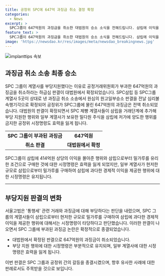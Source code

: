 ```yaml
---
title: 공정위 SPC에 647억 과징금 취소 결정 확정
categories:
  - News
excerpt: >
  SPC그룹이 647억원의 과징금을 취소한 대법원의 승소 소식을 전해드립니다. 삼립에 이익을 몰아준 행위를 공정위가 부당지원으로 보고 부과한 과징금이 대법원에서 취소되면서 SPC그룹에게 물린 647억원의 과징금은 전액 취소됩니다. 이로 인해 SPC 제빵 계열사들이 삼립을 거래단계에 추가해 부당 지원한 행위와 밀가루를 저가에 양도한 행위에 대한 공정위의 시정명령도 효력을 잃게 되었습니다. 다만, 통행세 관련 시정명령은 여전히 유지됩니다. 지난 1월 서울고법은 일부 부당지원 행위를 부당하다고 판단하며 모든 과징금을 취소했지만, 삼립으로부터 밀가루를 현저한 규모로 구매한 부분에 대한 시정명령은 타당하다고 판단했습니다.
feature_text: >
  SPC그룹이 647억원의 과징금을 취소한 대법원의 승소 소식을 전해드립니다. 삼립에 이익을 몰아준 행위를 공정위가 부당지원으로 보고 부과한 과징금이 대법원에서 취소되면서 SPC그룹에게 물린 647억원의 과징금은 전액 취소됩니다. 이로 인해 SPC 제빵 계열사들이 삼립을 거래단계에 추가해 부당 지원한 행위와 밀가루를 저가에 양도한 행위에 대한 공정위의 시정명령도 효력을 잃게 되었습니다. 다만, 통행세 관련 시정명령은 여전히 유지됩니다. 지난 1월 서울고법은 일부 부당지원 행위를 부당하다고 판단하며 모든 과징금을 취소했지만, 삼립으로부터 밀가루를 현저한 규모로 구매한 부분에 대한 시정명령은 타당하다고 판단했습니다.
image: 'https://newsdao.kr/res/images/meta/newsdao_breakingnews.jpg'
---
```


<p><img src="https://newsdao.kr/res/images/meta/newsdao_breakingnews.jpg" alt="implanttips 속보" /></p>

<h2 data-ke-size="size26">과징금 취소 소송 최종 승소</h2>

<p data-ke-size="size16">SPC 그룹이 계열사를 부당지원했다는 이유로 공정거래위원회가 부과한 647억원의 과징금을 취소하라는 하급심 판결이 대법원에서 확정되었습니다. SPC삼립 등 SPC그룹 계열사 5곳이 상대로 낸 과징금 취소 소송에서 원심의 원고일부승소 판결을 전날 심리불속행기각으로 확정되어 공정위가 SPC그룹에 물린 647억원의 과징금은 전액 취소되었습니다. 대법원의 판결이 확정되면서 SPC 제빵 계열사들이 삼립을 거래단계에 추가해 부당 지원한 행위와 일부 계열사가 보유한 밀다원 주식을 삼립에 저가에 양도한 행위를 금지한 공정위 시정명령도 효력을 잃게 됩니다.</p>

<table>
  <tr>
    <td style="text-align: center; height: 17px;"><b>SPC 그룹이 부과된 과징금</b></td>
    <td style="text-align: center; height: 17px;"><b>647억원</b></td>
  </tr>
  <tr>
    <td style="text-align: center; height: 17px;"><b>취소 판결</b></td>
    <td style="text-align: center; height: 17px;"><b>대법원에서 확정</b></td>
  </tr>
</table>

<p data-ke-size="size16">SPC그룹이 삼립에 414억원 상당의 이익을 몰아준 행위와 삼립으로부터 밀가루를 유리한 조건으로 구매한 것에 대한 시정명령은 효력을 잃게 되었지만, 일부 계열사가 현저한 규모로 삼립으로부터 밀가루를 구매하여 삼립에 과다한 경제적 이익을 제공한 행위에 대한 시정명령은 유지됩니다.</p>

<hr>

<h2 data-ke-size="size26">부당지원 판결의 변화</h2>

<p data-ke-size="size16">서울고법은 '통행세' 관련 거래와 과징금에 대해 부당하다는 판단을 내렸으며, SPC 그룹의 계열사들이 삼립으로부터 현저한 규모로 밀가루를 구매하여 삼립에 과다한 경제적 이익을 제공한 행위에 대해서는 시정명령이 타당하다고 판단했습니다. 이러한 판결이 나오면서 SPC 그룹에 부과된 과징금 논란은 확정적으로 종결되었습니다.</p>

<ul>
  <li>대법원에서 확정된 판결으로 647억원의 과징금이 취소되었습니다.</li>
  <li>부당 지원 행위에 대한 시정명령은 부분적으로 유지되며, 일부 계열사에 대한 시정명령은 효력을 잃게 됩니다.</li>
</ul>

<p data-ke-size="size16">이번 판결은 SPC 그룹과 공정위 간의 갈등을 종결시켰으며, 향후 유사한 사례에 대한 판례로서도 주목받을 것으로 보입니다.</p>

